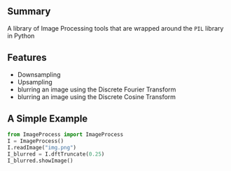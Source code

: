 ## Summary
A library of Image Processing tools that are wrapped around the `PIL` 
library in Python

## Features
- Downsampling
- Upsampling
- blurring an image using the Discrete Fourier Transform
- blurring an image using the Discrete Cosine Transform


## A Simple Example
``` python 
from ImageProcess import ImageProcess
I = ImageProcess()
I.readImage("img.png")
I_blurred = I.dftTruncate(0.25)
I_blurred.showImage()
```
